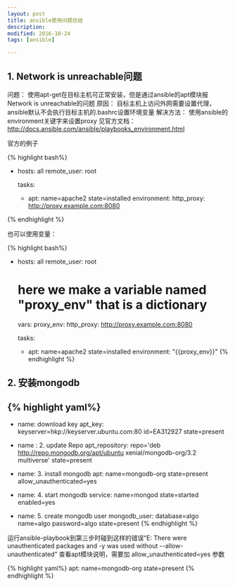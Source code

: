 ```yaml
---
layout: post
title: ansible使用问题总结
description: 
modified: 2016-10-24
tags: [ansible]

---
```


## 1. Network is unreachable问题
问题： 使用apt-get在目标主机可正常安装，但是通过ansible的apt模块报 Network is unreachable的问题
原因： 目标主机上访问外网需要设置代理， ansible默认不会执行目标主机的.bashrc设置环境变量
解决方法： 使用ansible的environment关键字来设置proxy
见官方文档： http://docs.ansible.com/ansible/playbooks_environment.html

官方的例子

{% highlight bash%}
- hosts: all
  remote_user: root

  tasks:

    - apt: name=apache2 state=installed
      environment:
      http_proxy: http://proxy.example.com:8080
      
{% endhighlight %}

也可以使用变量：

{% highlight bash%}
- hosts: all
  remote_user: root

  # here we make a variable named "proxy_env" that is a dictionary
  vars:
    proxy_env:
      http_proxy: http://proxy.example.com:8080

  tasks:

    - apt: name=apache2 state=installed
      environment: "{{proxy_env}}"
{% endhighlight %}

## 2. 安装mongodb

{% highlight yaml%}
---
- name: download key
  apt_key: keyserver=hkp://keyserver.ubuntu.com:80 id=EA312927 state=present

- name : 2. update Repo
  apt_repository: repo='deb http://repo.mongodb.org/apt/ubuntu xenial/mongodb-org/3.2 multiverse' state=present

- name: 3. install mongodb
  apt: name=mongodb-org state=present allow_unauthenticated=yes

- name: 4. start mongodb
  service: name=mongod state=started enabled=yes

- name: 5. create mongodb user
  mongodb_user: database=algo name=algo password=algo state=present
{% endhighlight %}


运行ansible-playbook到第三步时碰到这样的错误“E: There were unauthenticated packages and -y was used without --allow-unauthenticated”
查看apt模块说明，需要加 allow_unauthenticated=yes 参数

{% highlight yaml%}
apt: name=mongodb-org state=present 
{% endhighlight %}
